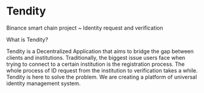 # Tendity
Binance smart chain project ~ Identity request and verification

What is Tendity?

Tendity is a Decentralized Application that aims to bridge the gap between clients and institutions. Traditionally, the biggest issue users face when trying to connect to a certain institution is the registration process. The whole process of ID request from the institution to verification takes a while.
Tendity is here to solve the problem. We are creating a platform of universal identity management system.

